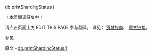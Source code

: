 db.printShardingStatus()

 ！本页翻译征集中！

请点击页面上方 EDIT THIS PAGE 参与翻译。
详见：
[贡献指南]( https://github.com/JinMuInfo/MongoDB-Manual-zh/blob/master/CONTRIBUTING.md )、
[原文链接](  https://docs.mongodb.com/manual/reference/method/db.printShardingStatus/  )。

 参见

原文 - [db.printShardingStatus()]( https://docs.mongodb.com/manual/reference/method/db.printShardingStatus/ )

